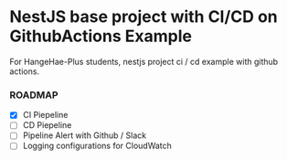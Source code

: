 # NestJS base project with CI/CD on GithubActions Example

For HangeHae-Plus students, nestjs project ci / cd example with github actions.

### ROADMAP
- [x] CI Piepeline
- [ ] CD Piepeline
- [ ] Pipeline Alert with Github / Slack
- [ ] Logging configurations for CloudWatch